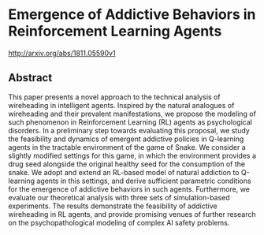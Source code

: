 # Emergence of Addictive Behaviors in Reinforcement Learning Agents
http://arxiv.org/abs/1811.05590v1
## Abstract
This paper presents a novel approach to the technical analysis of wireheading in intelligent agents. Inspired by the natural analogues of wireheading and their prevalent manifestations, we propose the modeling of such phenomenon in Reinforcement Learning (RL) agents as psychological disorders. In a preliminary step towards evaluating this proposal, we study the feasibility and dynamics of emergent addictive policies in Q-learning agents in the tractable environment of the game of Snake. We consider a slightly modified settings for this game, in which the environment provides a drug seed alongside the original healthy seed for the consumption of the snake. We adopt and extend an RL-based model of natural addiction to Q-learning agents in this settings, and derive sufficient parametric conditions for the emergence of addictive behaviors in such agents. Furthermore, we evaluate our theoretical analysis with three sets of simulation-based experiments. The results demonstrate the feasibility of addictive wireheading in RL agents, and provide promising venues of further research on the psychopathological modeling of complex AI safety problems.